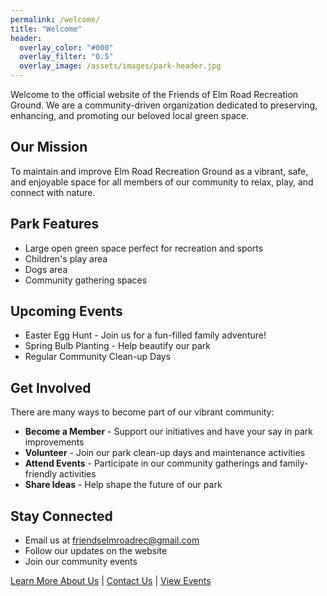```yaml
---
permalink: /welcome/
title: "Welcome"
header:
  overlay_color: "#000"
  overlay_filter: "0.5"
  overlay_image: /assets/images/park-header.jpg
---
```


Welcome to the official website of the Friends of Elm Road Recreation Ground. We are a community-driven organization dedicated to preserving, enhancing, and promoting our beloved local green space.

## Our Mission
To maintain and improve Elm Road Recreation Ground as a vibrant, safe, and enjoyable space for all members of our community to relax, play, and connect with nature.

## Park Features
- Large open green space perfect for recreation and sports
- Children's play area
- Dogs area
- Community gathering spaces

## Upcoming Events
- Easter Egg Hunt - Join us for a fun-filled family adventure!
- Spring Bulb Planting - Help beautify our park
- Regular Community Clean-up Days

## Get Involved
There are many ways to become part of our vibrant community:

- **Become a Member** - Support our initiatives and have your say in park improvements
- **Volunteer** - Join our park clean-up days and maintenance activities
- **Attend Events** - Participate in our community gatherings and family-friendly activities
- **Share Ideas** - Help shape the future of our park

## Stay Connected
- Email us at [friendselmroadrec@gmail.com](mailto:friendselmroadrec@gmail.com)
- Follow our updates on the website
- Join our community events

[Learn More About Us](/about/) | [Contact Us](/contact/) | [View Events](/events/)

